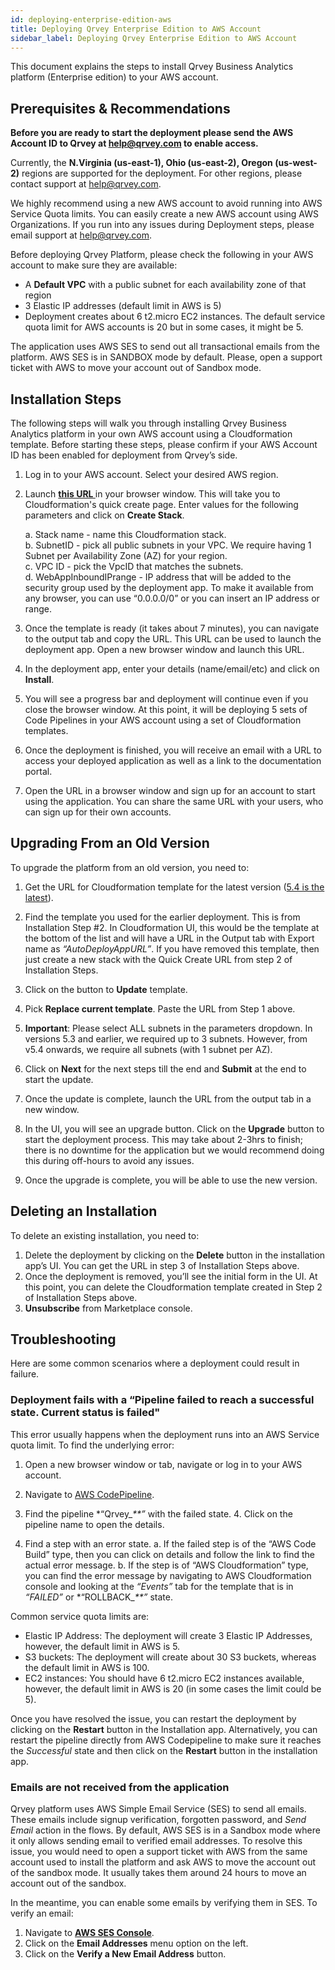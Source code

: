 ```yaml
---
id: deploying-enterprise-edition-aws
title: Deploying Qrvey Enterprise Edition to AWS Account
sidebar_label: Deploying Qrvey Enterprise Edition to AWS Account
---
```


This document explains the steps to install Qrvey Business Analytics platform (Enterprise edition) to your AWS account.

## Prerequisites & Recommendations

**Before you are ready to start the deployment please send the AWS Account ID to Qrvey at [help@qrvey.com](mailto:help@qrvey.com) to enable access.**

Currently, the **N.Virginia (us-east-1), Ohio (us-east-2), Oregon (us-west-2)** regions are supported for the deployment. For other regions, please contact support at [help@qrvey.com](mailto:help@qrvey.com).

We highly recommend using a new AWS account to avoid running into AWS Service Quota limits. You can easily create a new AWS account using AWS Organizations. If you run into any issues during Deployment steps, please email support at [help@qrvey.com](mailto:help@qrvey.com).

Before deploying Qrvey Platform, please check the following in your AWS account to make sure they are available:

- A **Default VPC** with a public subnet for each availability zone of that region
- 3 Elastic IP addresses (default limit in AWS is 5)
- Deployment creates about 6 t2.micro EC2 instances. The default service quota limit for AWS accounts is 20 but in some cases, it might be 5.

The application uses AWS SES to send out all transactional emails from the platform. AWS SES is in SANDBOX mode by default. Please, open a support ticket with AWS to move your account out of Sandbox mode.

## Installation Steps

The following steps will walk you through installing Qrvey Business Analytics platform in your own AWS account using a Cloudformation template. Before starting these steps, please confirm if your AWS Account ID has been enabled for deployment from Qrvey’s side.

1. Log in to your AWS account. Select your desired AWS region.

2. Launch
    <a href="https://console.aws.amazon.com/cloudformation/home?region=us-east-1#/stacks/quickcreate?templateURL=https://qrvey-autodeployapp.s3.amazonaws.com/autodeployappCloudformation-enterprise-5.3.json&stackName=Qrvey-Deployment-Manager"> <strong> this URL  </strong> </a> in your browser window.  This will take you to Cloudformation's quick create page. Enter values for the following parameters and click on **Create Stack**. <br />

      a. Stack name - name this Cloudformation stack. <br />
      b. SubnetID - pick all public subnets in your VPC. We require having 1 Subnet per Availability Zone (AZ) for your region.<br />
      c. VPC ID - pick the VpcID that matches the subnets.<br />
      d. WebAppInboundIPrange - IP address that will be added to the security group used by the deployment app. To make it available from any browser, you can use “0.0.0.0/0” or you can insert an IP address or range.

3. Once the template is ready (it takes about 7 minutes), you can navigate to the output tab and copy the URL. This URL can be used to launch the deployment app. Open a new browser window and launch this URL.

4. In the deployment app, enter your details (name/email/etc) and click on **Install**.

5. You will see a progress bar and deployment will continue even if you close the browser window. At this point, it will be deploying 5 sets of Code Pipelines in your AWS account using a set of Cloudformation templates.

6. Once the deployment is finished, you will receive an email with a URL to access your deployed application as well as a link to the documentation portal.

7. Open the URL in a browser window and sign up for an account to start using the application. You can share the same URL with your users, who can sign up for their own accounts. 

## Upgrading From an Old Version

To upgrade the platform from an old version, you need to:

1. Get the URL for Cloudformation template for the latest version 
    (<a href=" https://qrvey-autodeployapp.s3.amazonaws.com/autodeployappCloudformation-enterprise-5.4.json">5.4 is the latest</a>).

2. Find the template you used for the earlier deployment. This is from Installation Step #2. In Cloudformation UI, this would be the template at the bottom of the list and will have a URL in the Output tab with Export name as _“AutoDeployAppURL”_. If you have removed this template, then just create a new stack with the Quick Create URL from step 2 of Installation Steps.

3. Click on the button to **Update** template.

4. Pick **Replace current template**. Paste the URL from Step 1 above.

5. **Important**: Please select ALL subnets in the parameters dropdown. In versions 5.3 and earlier, we required up to 3 subnets. However, from v5.4 onwards, we require all subnets (with 1 subnet per AZ).

6. Click on **Next** for the next steps till the end and **Submit** at the end to start the update.

7. Once the update is complete, launch the URL from the output tab in a new window.

8. In the UI, you will see an upgrade button.  Click on the **Upgrade** button to start the deployment process. This may take about 2-3hrs to finish; there is no downtime for the application but we would recommend doing this during off-hours to avoid any issues.

9. Once the upgrade is complete, you will be able to use the new version.

## Deleting an Installation

To delete an existing installation, you need to: 

1. Delete the deployment by clicking on the **Delete** button in the installation app’s UI. You can get the URL in step 3 of Installation Steps above.
2. Once the deployment is removed, you’ll see the initial form in the UI. At this point, you can delete the Cloudformation template created in Step 2 of Installation Steps above.
3. **Unsubscribe** from Marketplace console.

## Troubleshooting

Here are some common scenarios where a deployment could result in failure.

<h3 style={{color: "#A9A9A9"}}> Deployment fails with a “Pipeline failed to reach a successful state. Current status is failed"</h3>

This error usually happens when the deployment runs into an AWS Service quota limit. To find the underlying error: 

1. Open a new browser window or tab, navigate or log in to your AWS account.
2. Navigate to <a href="https://console.aws.amazon.com/codesuite/codepipeline/pipelines?region=us-east-1">AWS CodePipeline</a>.


3. Find the pipeline \*“Qrvey\__\*\*”_ with the failed state. 4. Click on the pipeline name to open the details.

4. Find a step with an error state. 
    a. If the failed step is of the “AWS Code Build” type, then you can click on details and follow the link to find the actual error message.
    b. If the step is of “AWS Cloudformation” type, you can find the error message by navigating to AWS Cloudformation console and looking at the _“Events”_ tab for the template that is in _“FAILED”_ or \*“ROLLBACK\__\*\*”_ state.

Common service quota limits are:

- Elastic IP Address: The deployment will create 3 Elastic IP Addresses, however, the default limit in AWS is 5.
- S3 buckets: The deployment will create about 30 S3 buckets, whereas the default limit in AWS is 100.
- EC2 instances: You should have 6 t2.micro EC2 instances available, however, the default limit in AWS is 20 (in some cases the limit could be 5). 

Once you have resolved the issue, you can restart the deployment by clicking on the **Restart** button in the Installation app. Alternatively, you can restart the pipeline directly from AWS Codepipeline to make sure it reaches the _Successful_ state and then click on the **Restart** button in the installation app.

<h3 style={{color: "#A9A9A9"}}> Emails are not received from the application</h3>

Qrvey platform uses AWS Simple Email Service (SES) to send all emails. These emails include signup verification, forgotten password, and _Send Email_ action in the flows. By default, AWS SES is in a Sandbox mode where it only allows sending email to verified email addresses. To resolve this issue, you would need to open a support ticket with AWS from the same account used to install the platform and ask AWS to move the account out of the sandbox mode. It usually takes them around 24 hours to move an account out of the sandbox. 

In the meantime, you can enable some emails by verifying them in SES. To verify an email:

1. Navigate to <strong><a href="https://console.aws.amazon.com/ses/home?region=us-east-1#">AWS SES Console</a></strong>.
2. Click on the **Email Addresses** menu option on the left.
3. Click on the **Verify a New Email Address** button.